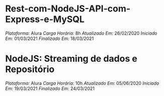 # Rest-com-NodeJS-API-com-Express-e-MySQL

*Plataforma:* Alura
*Carga Horária:* 8h
*Atualizado Em:* 26/02/2020
*Iniciado Em:* 01/03/2021
*Finalizado Em:* 18/03/2021

# NodeJS: Streaming de dados e Repositório

*Plataforma:* Alura
*Carga Horária:* 10h
*Atualizado Em:* 05/06/2020
*Iniciado Em:* 19/03/2021
*Finalizado Em:* 24/03/2021